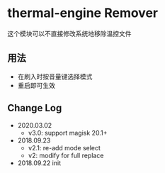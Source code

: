 # thermal-engine Remover

这个模块可以不直接修改系统地移除温控文件

## 用法
- 在刷入时按音量键选择模式
- 重启即可生效

## Change Log
- 2020.03.02
  - v3.0: support magisk 20.1+
- 2018.09.23 
  - v2.1: re-add mode select 
  - v2: modify for full replace
- 2018.09.22 init
